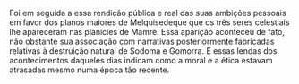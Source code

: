 ﻿Foi em seguida a essa rendição pública e real das suas ambições pessoais em favor dos planos maiores de Melquisedeque que os três seres celestiais lhe apareceram nas planícies de Mamré. Essa aparição aconteceu de fato, não obstante sua associação com narrativas posteriormente fabricadas relativas à destruição natural de Sodoma e Gomorra. E essas lendas dos acontecimentos daqueles dias indicam como  a moral e a ética estavam atrasadas mesmo numa época tão recente.